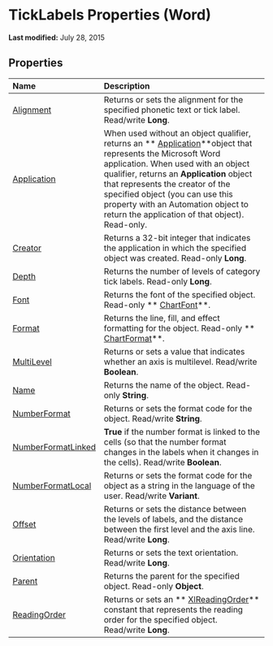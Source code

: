 
# TickLabels Properties (Word)

 **Last modified:** July 28, 2015


## Properties



|**Name**|**Description**|
|:-----|:-----|
| [Alignment](63cd3bd8-b921-1e62-feff-c3a6ad714a8b.md)|Returns or sets the alignment for the specified phonetic text or tick label. Read/write  **Long**.|
| [Application](c6265ab0-d489-1c78-3e1d-9fc5affe5e1c.md)|When used without an object qualifier, returns an  ** [Application](d1cf6f8f-4e88-bf01-93b4-90a83f79cb44.md)**object that represents the Microsoft Word application. When used with an object qualifier, returns an  **Application** object that represents the creator of the specified object (you can use this property with an Automation object to return the application of that object). Read-only.|
| [Creator](854570ae-1e01-7b32-8c2d-8643c8912b82.md)|Returns a 32-bit integer that indicates the application in which the specified object was created. Read-only  **Long**.|
| [Depth](d242d37a-a056-4833-2257-8c6c42e48d52.md)|Returns the number of levels of category tick labels. Read-only  **Long**.|
| [Font](19a99aaa-39e2-8c89-84b8-b6e04ead0ffe.md)|Returns the font of the specified object. Read-only  ** [ChartFont](2ca7fb97-fa22-dec1-6978-8ebb6d8aad7c.md)**.|
| [Format](7b74fd49-32a4-172f-6651-78a8491dbcdd.md)|Returns the line, fill, and effect formatting for the object. Read-only  ** [ChartFormat](5f6546e8-c2fd-eec5-27a9-f2fd2c058f16.md)**.|
| [MultiLevel](2f6f5c6a-8a62-267a-68ef-8b7161dfcce4.md)|Returns or sets a value that indicates whether an axis is multilevel. Read/write  **Boolean**. |
| [Name](3b08a584-e6d1-848e-b507-575615b1e996.md)|Returns the name of the object. Read-only  **String**.|
| [NumberFormat](ce7d9eb9-83d4-2c7e-e8ff-a08b4978c70d.md)|Returns or sets the format code for the object. Read/write  **String**.|
| [NumberFormatLinked](c0daa894-b45e-69c1-540a-fa91599b105b.md)| **True** if the number format is linked to the cells (so that the number format changes in the labels when it changes in the cells). Read/write **Boolean**.|
| [NumberFormatLocal](39ada10b-e539-4be3-9aed-20a86085615f.md)|Returns or sets the format code for the object as a string in the language of the user. Read/write  **Variant**.|
| [Offset](f2435b6d-09a6-4dd9-eb51-71d7a1bf18c7.md)|Returns or sets the distance between the levels of labels, and the distance between the first level and the axis line. Read/write  **Long**.|
| [Orientation](d6c8663d-5d71-d873-e2da-68eb8fa7909c.md)|Returns or sets the text orientation. Read/write  **Long**.|
| [Parent](8a428674-17f3-d86c-9560-553c7451de76.md)|Returns the parent for the specified object. Read-only  **Object**.|
| [ReadingOrder](44c36468-e72b-3042-e2d1-8b3a7323d97d.md)|Returns or sets an  ** [XlReadingOrder](eb7796d5-8ef5-96a4-dcf4-c86153f9a475.md)** constant that represents the reading order for the specified object. Read/write **Long**.|
